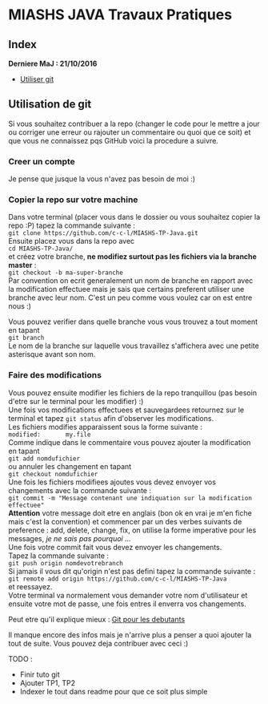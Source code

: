 # MIASHS JAVA Travaux Pratiques
## Index
**Derniere MaJ : 21/10/2016**  
- [Utiliser git](#git-use)

<a name="git-use"></a>
## Utilisation de git

Si vous souhaitez contribuer a la repo (changer le code pour le mettre a jour ou corriger une erreur ou rajouter un commentaire ou quoi que ce soit) et que vous ne connaissez pqs GitHub voici la procedure a suivre.

### Creer un compte

Je pense que jusque la vous n'avez pas besoin de moi :)

### Copier la repo sur votre machine

Dans votre terminal (placer vous dans le dossier ou vous souhaitez copier la repo :P)  tapez la commande suivante :  
`git clone https://github.com/c-c-l/MIASHS-TP-Java.git`  
Ensuite placez vous dans la repo avec  
`cd MIASHS-TP-Java/`  
et créez votre branche, **ne modifiez surtout pas les fichiers via la branche master** :  
`git checkout -b ma-super-branche`  
Par convention on ecrit generalement un nom de branche en rapport avec la modification effectuee mais je sais que certains preferent utiliser une branche avec leur nom. C'est un peu comme vous voulez car on est entre nous :)

Vous pouvez verifier dans quelle branche vous vous trouvez a tout moment en tapant  
`git branch`  
Le nom de la branche sur laquelle vous travaillez s'affichera avec une petite asterisque avant son nom.

### Faire des modifications 

Vous pouvez ensuite modifier les fichiers de la repo tranquillou (pas besoin d'etre sur le terminal pour les modifier) :)  
Une fois vos modifications effectuees et sauvegardees retournez sur le terminal et tapez `git status` afin d'observer les modifications.  
Les fichiers modifies apparaissent sous la forme suivante :   
`modified:       my.file`  
Comme indique dans le commentaire vous pouvez ajouter la modification en tapant  
`git add nomdufichier`  
ou annuler les changement en tapant  
`git checkout nomdufichier`  
Une fois les fichiers modifiees ajoutes vous devez envoyer vos changements avec la commande suivante :  
`git commit -m "Message contenant une indiquation sur la modification effectuee"`  
**Attention** votre message doit etre en anglais (bon ok en vrai je m'en fiche mais c'est la convention) et commencer par un des verbes suivants de preference : add, delete, change, fix, on utilise la forme imperative pour les messages, *je ne sais pas pourquoi ...*  
Une fois votre commit fait vous devez envoyer les changements.  
Tapez la commande suivante :  
`git push origin nomdevotrebranch`  
Si jamais il vous dit qu'origin n'est pas defini tapez la commande suivante :  
`git remote add origin https://github.com/c-c-l/MIASHS-TP-Java`  
et reessayez.  
Votre terminal va normalement vous demander votre nom d'utilisateur et ensuite votre mot de passe, une fois entres il enverra vos changements.

Peut etre qu'il explique mieux : [Git pour les debutants](http://christopheducamp.com/2013/12/16/gitHub-pour-nuls-partie-2/)

Il manque encore des infos mais je n'arrive plus a penser a quoi ajouter la tout de suite. 
Vous pouvez deja contribuer avec ceci :)

TODO :  
- Finir tuto git
- Ajouter TP1, TP2
- Indexer le tout dans readme pour que ce soit plus simple

